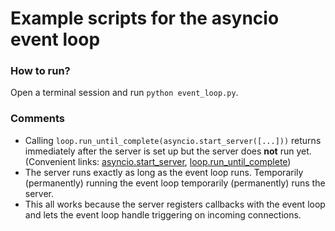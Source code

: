 # Example scripts for the asyncio event loop

### How to run?

Open a terminal session and run `python event_loop.py`.

### Comments

- Calling `loop.run_until_complete(asyncio.start_server([...]))` returns immediately after the server is set up but the server does __not__ run yet. (Convenient links: [asyncio.start_server](https://docs.python.org/3/library/asyncio-stream.html#asyncio.start_server), [loop.run_until_complete](https://docs.python.org/3/library/asyncio-eventloop.html#asyncio.loop.run_until_complete))
- The server runs exactly as long as the event loop runs. Temporarily (permanently) running the event loop temporarily (permanently) runs the server.
- This all works because the server registers callbacks with the event loop and lets the event loop handle triggering on incoming connections.